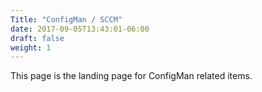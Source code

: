 ```yaml
---
Title: "ConfigMan / SCCM"
date: 2017-09-05T13:43:01-06:00
draft: false
weight: 1
---
```

This page is the landing page for ConfigMan related items.